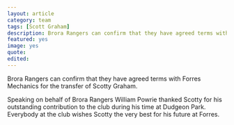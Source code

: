 ```yaml
---
layout: article
category: team
tags: [Scott Graham]
description: Brora Rangers can confirm that they have agreed terms with Forres Mechanics for the transfer of Scotty Graham.
featured: yes
image: yes
quote:
edited:
---
```

Brora Rangers can confirm that they have agreed terms with Forres Mechanics for the transfer of Scotty Graham.

Speaking on behalf of Brora Rangers William Powrie thanked Scotty for his outstanding contribution to the club during his time at Dudgeon Park. Everybody at the club wishes Scotty the very best for his future at Forres.
